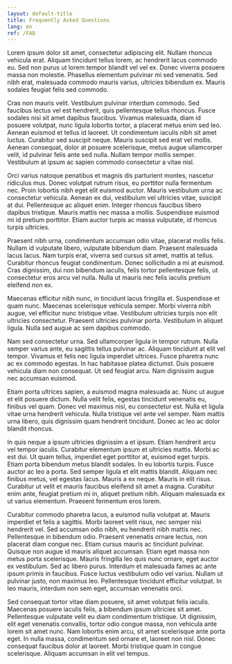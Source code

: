 ```yaml
---
layout: default-title
title: Frequently Asked Questions
lang: en
ref: /FAQ
---
```

Lorem ipsum dolor sit amet, consectetur adipiscing elit. Nullam rhoncus vehicula erat. Aliquam tincidunt tellus lorem, ac hendrerit lacus commodo eu. Sed non purus ut lorem tempor blandit vel vel ex. Donec viverra posuere massa non molestie. Phasellus elementum pulvinar mi sed venenatis. Sed nibh erat, malesuada commodo mauris varius, ultricies bibendum ex. Mauris sodales feugiat felis sed commodo.

Cras non mauris velit. Vestibulum pulvinar interdum commodo. Sed faucibus lectus vel est hendrerit, quis pellentesque tellus rhoncus. Fusce sodales nisi sit amet dapibus faucibus. Vivamus malesuada, diam id posuere volutpat, nunc ligula lobortis tortor, a placerat metus enim sed leo. Aenean euismod et tellus id laoreet. Ut condimentum iaculis nibh sit amet luctus. Curabitur sed suscipit neque. Mauris suscipit sed erat vel mollis. Aenean consequat, dolor at posuere scelerisque, metus augue ullamcorper velit, id pulvinar felis ante sed nulla. Nullam tempor mollis semper. Vestibulum at ipsum ac sapien commodo consectetur a vitae nisl.

Orci varius natoque penatibus et magnis dis parturient montes, nascetur ridiculus mus. Donec volutpat rutrum risus, eu porttitor nulla fermentum nec. Proin lobortis nibh eget elit euismod auctor. Mauris vestibulum urna ac consectetur vehicula. Aenean ex dui, vestibulum vel ultricies vitae, suscipit at dui. Pellentesque ac aliquet enim. Integer rhoncus faucibus libero dapibus tristique. Mauris mattis nec massa a mollis. Suspendisse euismod mi id pretium porttitor. Etiam auctor turpis ac massa vulputate, id rhoncus turpis ultricies.

Praesent nibh urna, condimentum accumsan odio vitae, placerat mollis felis. Nullam id vulputate libero, vulputate bibendum diam. Praesent malesuada lacus lacus. Nam turpis erat, viverra sed cursus sit amet, mattis at tellus. Curabitur rhoncus feugiat condimentum. Donec sollicitudin a mi at euismod. Cras dignissim, dui non bibendum iaculis, felis tortor pellentesque felis, ut consectetur eros arcu vel nulla. Nulla ut mauris nec felis iaculis pretium eleifend non ex.

Maecenas efficitur nibh nunc, in tincidunt lacus fringilla et. Suspendisse et quam nunc. Maecenas scelerisque vehicula semper. Morbi viverra nibh augue, vel efficitur nunc tristique vitae. Vestibulum ultricies turpis non elit ultricies consectetur. Praesent ultricies pulvinar porta. Vestibulum in aliquet ligula. Nulla sed augue ac sem dapibus commodo.

Nam sed consectetur urna. Sed ullamcorper ligula in tempor rutrum. Nulla semper varius ante, eu sagittis tellus pulvinar ac. Aliquam tincidunt at elit vel tempor. Vivamus et felis nec ligula imperdiet ultrices. Fusce pharetra nunc ac ex commodo egestas. In hac habitasse platea dictumst. Duis posuere vehicula diam non consequat. Ut sed feugiat arcu. Nam dignissim augue nec accumsan euismod.

Etiam porta ultrices sapien, a euismod magna malesuada ac. Nunc ut augue et elit posuere dictum. Nulla velit felis, egestas tincidunt venenatis eu, finibus vel quam. Donec vel maximus nisl, eu consectetur est. Nulla et ligula vitae urna hendrerit vehicula. Nulla tristique vel ante vel semper. Nam mattis urna libero, quis dignissim quam hendrerit tincidunt. Donec ac leo ac dolor blandit rhoncus.

In quis neque a ipsum ultricies dignissim a et ipsum. Etiam hendrerit arcu vel tempor iaculis. Curabitur elementum ipsum et ultricies mattis. Morbi ac est dui. Ut quam tellus, imperdiet eget porttitor at, euismod eget turpis. Etiam porta bibendum metus blandit sodales. In eu lobortis turpis. Fusce auctor ac leo a porta. Sed semper ligula et elit mattis blandit. Aliquam nec finibus metus, vel egestas lacus. Mauris a ex neque. Mauris in elit risus. Curabitur ut velit et mauris faucibus eleifend sit amet a magna. Curabitur enim ante, feugiat pretium mi in, aliquet pretium nibh. Aliquam malesuada ex ut varius elementum. Praesent fermentum eros lorem.

Curabitur commodo pharetra lacus, a euismod nulla volutpat at. Mauris imperdiet et felis a sagittis. Morbi laoreet velit risus, nec semper nisi hendrerit vel. Sed accumsan odio nibh, eu hendrerit nibh mattis nec. Pellentesque in bibendum odio. Praesent venenatis ornare lectus, non placerat diam congue nec. Etiam cursus mauris ac tincidunt pulvinar. Quisque non augue id mauris aliquet accumsan. Etiam eget massa non metus porta scelerisque. Mauris fringilla leo quis nunc ornare, eget auctor ex vestibulum. Sed ac libero purus. Interdum et malesuada fames ac ante ipsum primis in faucibus. Fusce luctus vestibulum odio vel varius. Nullam ut pulvinar justo, non maximus leo. Pellentesque tincidunt efficitur volutpat. In leo mauris, interdum non sem eget, accumsan venenatis orci.

Sed consequat tortor vitae diam posuere, sit amet volutpat felis iaculis. Maecenas posuere iaculis felis, a bibendum ipsum ultricies sit amet. Pellentesque vulputate velit eu diam condimentum tristique. Ut dignissim, elit eget venenatis convallis, tortor odio congue massa, non vehicula ante lorem sit amet nunc. Nam lobortis enim arcu, sit amet scelerisque ante porta eget. In nulla massa, condimentum sed ornare et, laoreet non nisl. Donec consequat faucibus dolor at laoreet. Morbi tristique quam in congue scelerisque. Aliquam accumsan in elit vel tempus.
